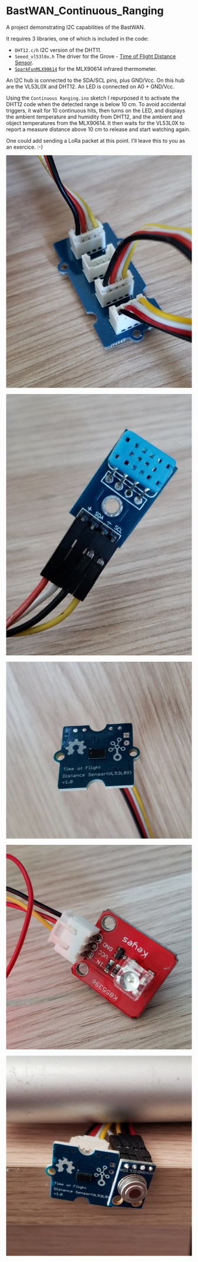 # BastWAN_Continuous_Ranging

A project demonstrating I2C capabilities of the BastWAN.

It requires 3 libraries, one of which is included in the code:

* `DHT12.c/h` I2C version of the DHT11.
* `Seeed_vl53l0x.h` The driver for the Grove - [Time of Flight Distance Sensor](https://wiki.seeedstudio.com/Grove-Time_of_Flight_Distance_Sensor-VL53L0X/).
* [`SparkFunMLX90614`](http://librarymanager/All#Qwiic_IR_Thermometer) for the MLX90614 infrared thermometer.

An I2C hub is connected to the SDA/SCL pins, plus GND/Vcc. On this hub are the VL53L0X and DHT12. An LED is connected on A0 + GND/Vcc.

Using the `Continuous Ranging.ino` sketch I repurposed it to activate the DHT12 code when the detected range is below 10 cm. To avoid accidental triggers, it wait for 10 continuous hits, then turns on the LED, and displays the ambient temperature and humidity from DHT12, and the ambient and object temperatures from the MLX90614. It then waits for the VL53L0X to report a measure distance above 10 cm to release and start watching again.

One could add sending a LoRa packet at this point. I'll leave this to you as an exercice. :-)

![I2C Hub](photos/I2C_Hub.jpg)

![DHT12](photos/DHT12.jpg)

![VL53L0X](photos/VL53L0X.jpg)

![Green LED](photos/Green_LED.jpg)

![MLX90614](photos/MLX90614.jpg)
